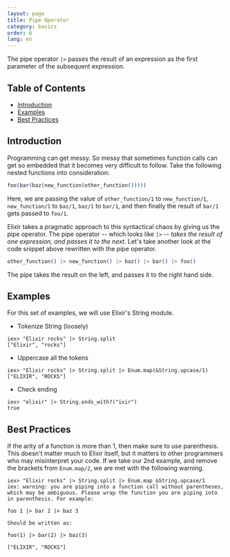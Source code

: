 ```yaml
---
layout: page
title: Pipe Operator 
category: basics
order: 6 
lang: en
---
```


The pipe operator `|>` passes the result of an expression as the first parameter of the subsequent expression.

## Table of Contents

- [Introduction](#introduction)
- [Examples](#examples)
- [Best Practices](#best-practices)

## Introduction

Programming can get messy. So messy that sometimes function calls can get so embedded that it becomes very difficult to follow. Take the following nested functions into consideration:

```elixir
foo(bar(baz(new_function(other_function()))))
```

Here, we are passing the value of `other_function/1` to `new_function/1`, `new_function/1` to `baz/1`, `baz/1` to `bar/1`, and then finally the result of `bar/1` gets passed to `foo/1`. 

Elixir takes a pragmatic approach to this syntactical chaos by giving us the pipe operator. The pipe operator -- which looks like `|>` -- *takes the result of one expression, and passes it to the next*. Let's take another look at the code snippet above rewritten with the pipe operator.

```elixir
other_function() |> new_function() |> baz() |> bar() |> foo()
```

The pipe takes the result on the left, and passes it to the right hand side.

## Examples

For this set of examples, we will use Elixir's String module.

- Tokenize String (loosely)

```shell
iex> "Elixir rocks" |> String.split
["Elixir", "rocks"]
```

- Uppercase all the tokens

```shell
iex> "Elixir rocks" |> String.split |> Enum.map(&String.upcase/1)
["ELIXIR", "ROCKS"]
```

- Check ending

```shell
iex> "elixir" |> String.ends_with?("ixir")
true
```

## Best Practices

If the arity of a function is more than 1, then make sure to use parenthesis. This doesn't matter much to Elixir itself, but it matters to other programmers who may misinterpret your code. If we take our 2nd example, and remove the brackets from `Enum.map/2`, we are met with the following warning.

```shell
iex> "Elixir rocks" |> String.split |> Enum.map &String.upcase/1
iex: warning: you are piping into a function call without parentheses, which may be ambiguous. Please wrap the function you are piping into in parenthesis. For example:

foo 1 |> bar 2 |> baz 3

Should be written as:

foo(1) |> bar(2) |> baz(3)

["ELIXIR", "ROCKS"]
```

